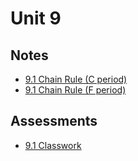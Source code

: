 # Unit 9

## Notes

- <a href="../notes/PCHA_9.1_ChainRule_C.pdf">9.1 Chain Rule (C period)</a>
- <a href="../notes/PCHA_9.1_ChainRule_F.pdf">9.1 Chain Rule (F period)</a>

## Assessments

- <a href="../assessments/pcha_9.1_classwork.pdf">9.1 Classwork</a>

